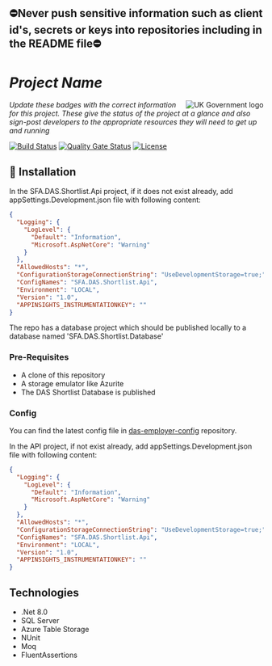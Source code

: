 ## ⛔Never push sensitive information such as client id's, secrets or keys into repositories including in the README file⛔

# _Project Name_

<img src="https://avatars.githubusercontent.com/u/9841374?s=200&v=4" align="right" alt="UK Government logo">

_Update these badges with the correct information for this project. These give the status of the project at a glance and also sign-post developers to the appropriate resources they will need to get up and running_

[![Build Status](https://sfa-gov-uk.visualstudio.com/Digital%20Apprenticeship%20Service/_apis/build/status%2Fdas-shortlist-api?repoName=SkillsFundingAgency%2Fdas-shortlist-api&branchName=main)](https://sfa-gov-uk.visualstudio.com/Digital%20Apprenticeship%20Service/_build/latest?definitionId=2956&repoName=SkillsFundingAgency%2Fdas-shortlist-api&branchName=main)
[![Quality Gate Status](https://sonarcloud.io/api/project_badges/measure?project=SkillsFundingAgency_das-shortlist-api&metric=alert_status)](https://sonarcloud.io/summary/new_code?id=SkillsFundingAgency_das-shortlist-api)
[![License](https://img.shields.io/badge/license-MIT-lightgrey.svg?longCache=true&style=flat-square)](https://en.wikipedia.org/wiki/MIT_License)

## 🚀 Installation

In the SFA.DAS.Shortlist.Api project, if it does not exist already, add appSettings.Development.json file with following content:
```json
{
  "Logging": {
    "LogLevel": {
      "Default": "Information",
      "Microsoft.AspNetCore": "Warning"
    }
  },
  "AllowedHosts": "*",
  "ConfigurationStorageConnectionString": "UseDevelopmentStorage=true;",
  "ConfigNames": "SFA.DAS.Shortlist.Api",
  "Environment": "LOCAL",
  "Version": "1.0",
  "APPINSIGHTS_INSTRUMENTATIONKEY": ""
}
```

The repo has a database project which should be published locally to a database named 'SFA.DAS.Shortlist.Database'

### Pre-Requisites
* A clone of this repository
* A storage emulator like Azurite
* The DAS Shortlist Database is published
  
### Config

You can find the latest config file in [das-employer-config](https://github.com/SkillsFundingAgency/das-employer-config/blob/master/das-shortlist-api/SFA.DAS.Shortlist.Api.json) repository.

In the API project, if not exist already, add appSettings.Development.json file with following content:
```json
{
  "Logging": {
    "LogLevel": {
      "Default": "Information",
      "Microsoft.AspNetCore": "Warning"
    }
  },
  "AllowedHosts": "*",
  "ConfigurationStorageConnectionString": "UseDevelopmentStorage=true;",
  "ConfigNames": "SFA.DAS.Shortlist.Api",
  "Environment": "LOCAL",
  "Version": "1.0",
  "APPINSIGHTS_INSTRUMENTATIONKEY": ""
} 
```

## Technologies
* .Net 8.0
* SQL Server
* Azure Table Storage
* NUnit
* Moq
* FluentAssertions